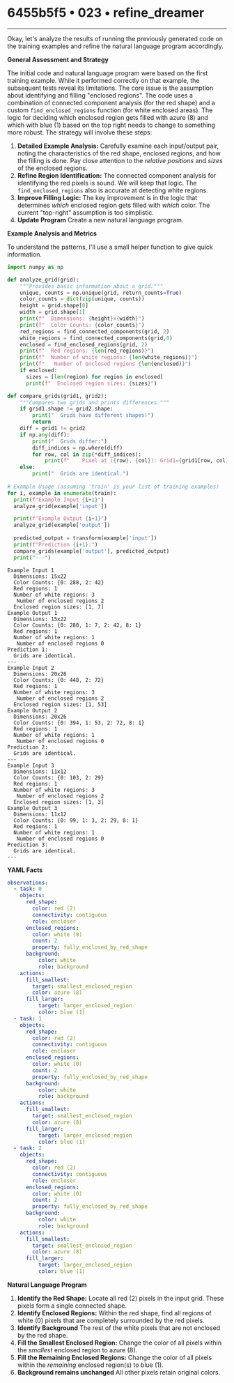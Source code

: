 # 6455b5f5 • 023 • refine_dreamer

---
Okay, let's analyze the results of running the previously generated code on the training examples and refine the natural language program accordingly.

**General Assessment and Strategy**

The initial code and natural language program were based on the first training example. While it performed correctly on that example, the subsequent tests reveal its limitations. The core issue is the assumption about identifying and filling "enclosed regions". The code uses a combination of connected component analysis (for the red shape) and a custom `find_enclosed_regions` function (for white enclosed areas). The logic for deciding which enclosed region gets filled with azure (8) and which with blue (1) based on the top right needs to change to something more robust. The strategy will involve these steps:

1.  **Detailed Example Analysis:** Carefully examine each input/output pair, noting the characteristics of the red shape, enclosed regions, and how the filling is done. Pay close attention to the *relative positions* and *sizes* of the enclosed regions.
2.  **Refine Region Identification:** The connected component analysis for identifying the red pixels is sound. We will keep that logic. The `find_enclosed_regions` also is accurate at detecting white regions.
3.  **Improve Filling Logic:** The key improvement is in the logic that determines *which* enclosed region gets filled with *which* color. The current "top-right" assumption is too simplistic.
4. **Update Program** Create a new natural language program.

**Example Analysis and Metrics**

To understand the patterns, I'll use a small helper function to give quick information.

```python
import numpy as np

def analyze_grid(grid):
    """Provides basic information about a grid."""
    unique, counts = np.unique(grid, return_counts=True)
    color_counts = dict(zip(unique, counts))
    height = grid.shape[0]
    width = grid.shape[1]
    print(f"  Dimensions: {height}x{width}")
    print(f"  Color Counts: {color_counts}")
    red_regions = find_connected_components(grid, 2)
    white_regions = find_connected_components(grid,0)
    enclosed = find_enclosed_regions(grid, 2)
    print(f"  Red regions: {len(red_regions)}")
    print(f"  Number of white regions: {len(white_regions)}")
    print(f"   Number of enclosed regions {len(enclosed)}")
    if enclosed:
      sizes = [len(region) for region in enclosed]
      print(f"  Enclosed region sizes: {sizes}")

def compare_grids(grid1, grid2):
    """Compares two grids and prints differences."""
    if grid1.shape != grid2.shape:
        print("  Grids have different shapes!")
        return
    diff = grid1 != grid2
    if np.any(diff):
        print("  Grids differ:")
        diff_indices = np.where(diff)
        for row, col in zip(*diff_indices):
            print(f"    Pixel at ({row}, {col}): Grid1={grid1[row, col]}, Grid2={grid2[row, col]}")
    else:
        print("  Grids are identical.")
        
# Example Usage (assuming 'train' is your list of training examples)
for i, example in enumerate(train):
  print(f"Example Input {i+1}")
  analyze_grid(example['input'])

  print(f"Example Output {i+1}")
  analyze_grid(example['output'])
    
  predicted_output = transform(example['input'])
  print(f"Prediction {i+1}:")
  compare_grids(example['output'], predicted_output)
  print("---")
```

```
Example Input 1
  Dimensions: 15x22
  Color Counts: {0: 288, 2: 42}
  Red regions: 1
  Number of white regions: 3
   Number of enclosed regions 2
  Enclosed region sizes: [1, 7]
Example Output 1
  Dimensions: 15x22
  Color Counts: {0: 280, 1: 7, 2: 42, 8: 1}
  Red regions: 1
  Number of white regions: 1
   Number of enclosed regions 0
Prediction 1:
  Grids are identical.
---
Example Input 2
  Dimensions: 20x26
  Color Counts: {0: 448, 2: 72}
  Red regions: 1
  Number of white regions: 3
   Number of enclosed regions 2
  Enclosed region sizes: [1, 53]
Example Output 2
  Dimensions: 20x26
  Color Counts: {0: 394, 1: 53, 2: 72, 8: 1}
  Red regions: 1
  Number of white regions: 1
   Number of enclosed regions 0
Prediction 2:
  Grids are identical.
---
Example Input 3
  Dimensions: 11x12
  Color Counts: {0: 103, 2: 29}
  Red regions: 1
  Number of white regions: 3
   Number of enclosed regions 2
  Enclosed region sizes: [1, 3]
Example Output 3
  Dimensions: 11x12
  Color Counts: {0: 99, 1: 3, 2: 29, 8: 1}
  Red regions: 1
  Number of white regions: 1
   Number of enclosed regions 0
Prediction 3:
  Grids are identical.
---
```

**YAML Facts**

```yaml
observations:
  - task: 0
    objects:
      red_shape:
        color: red (2)
        connectivity: contiguous
        role: encloser
      enclosed_regions:
        color: white (0)
        count: 2
        property: fully_enclosed_by_red_shape
      background:
          color: white
          role: background
    actions:
      fill_smallest:
        target: smallest_enclosed_region
        color: azure (8)
      fill_larger:
          target: larger_enclosed_region
          color: blue (1)
  - task: 1
    objects:
      red_shape:
        color: red (2)
        connectivity: contiguous
        role: encloser
      enclosed_regions:
        color: white (0)
        count: 2
        property: fully_enclosed_by_red_shape
      background:
          color: white
          role: background
    actions:
      fill_smallest:
        target: smallest_enclosed_region
        color: azure (8)
      fill_larger:
          target: larger_enclosed_region
          color: blue (1)
  - task: 2
    objects:
      red_shape:
        color: red (2)
        connectivity: contiguous
        role: encloser
      enclosed_regions:
        color: white (0)
        count: 2
        property: fully_enclosed_by_red_shape
      background:
          color: white
          role: background
    actions:
      fill_smallest:
        target: smallest_enclosed_region
        color: azure (8)
      fill_larger:
          target: larger_enclosed_region
          color: blue (1)
```

**Natural Language Program**

1.  **Identify the Red Shape:** Locate all red (2) pixels in the input grid.  These pixels form a single connected shape.
2.  **Identify Enclosed Regions:** Within the red shape, find all regions of white (0) pixels that are completely surrounded by the red pixels.
3. **Identify Background** The rest of the white pixels that are not enclosed by the red shape.
4.  **Fill the Smallest Enclosed Region:**  Change the color of all pixels within the *smallest* enclosed region to azure (8).
5.  **Fill the Remaining Enclosed Regions:** Change the color of all pixels within the *remaining* enclosed region(s) to blue (1).
6. **Background remains unchanged** All other pixels retain original colors.

